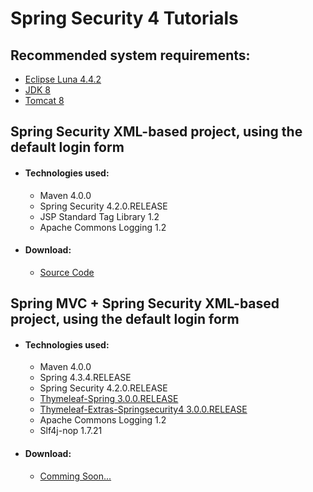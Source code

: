 # Spring Security 4 Tutorials
<h2>Recommended system requirements:</h2>
<ul>
<li><a href="https://www.eclipse.org/downloads/packages/release/Luna/SR2" target="_blank">Eclipse Luna 4.4.2</a></li>
<li><a href="http://www.oracle.com/technetwork/java/javase/downloads/jdk8-downloads-2133151.html" target="_blank">JDK 8</a></li>
<li><a href="https://tomcat.apache.org/download-80.cgi" target="_blank">Tomcat 8</a></li>
</ul>
<h2>Spring Security XML-based project, using the default login form</h2>
<ul>
<li>
<h4>Technologies used:</h4>
<ul>
<li>Maven 4.0.0</li>
<li>Spring Security 4.2.0.RELEASE</li>
<li>JSP Standard Tag Library 1.2</li>
<li>Apache Commons Logging 1.2</li>
</ul>
</li>
<li>
<h4>Download:</h4>
<ul>
<li><a href="https://github.com/prongbang/spring-security/releases/tag/v1.0.0" target="_blank">Source Code</a></li>
</ul>
</li>
</ul>
<h2>Spring MVC + Spring Security XML-based project, using the default login form</h2>
<ul>
<li>
<h4>Technologies used:</h4>
<ul>
<li>Maven 4.0.0</li>
<li>Spring 4.3.4.RELEASE</li>
<li>Spring Security 4.2.0.RELEASE</li>
<li><a href="http://www.thymeleaf.org/doc/tutorials/3.0/thymeleafspring.html" target="_blank">Thymeleaf-Spring 3.0.0.RELEASE</a></li>
<li><a href="https://github.com/thymeleaf/thymeleaf-extras-springsecurity" target="_blank">Thymeleaf-Extras-Springsecurity4 3.0.0.RELEASE</a></li>
<li>Apache Commons Logging 1.2</li>
<li>Slf4j-nop 1.7.21</li>
</ul>
</li>
<li>
<h4>Download:</h4>
<ul>
<li><a href="#" target="_blank">Comming Soon...</a></li>
</ul>
</li>
</ul>
